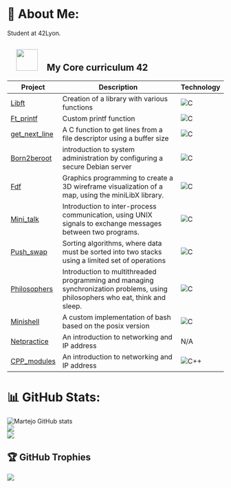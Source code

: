 # 💫 About Me:
Student at 42Lyon.

<h2>&emsp;<img src="https://media4.giphy.com/media/v1.Y2lkPTc5MGI3NjExcXRyODFjNTRrZTc5dGx4c3N6YXRkbmo4OGhmaGx5MTJ0OHVkbzloeCZlcD12MV9pbnRlcm5hbF9naWZfYnlfaWQmY3Q9cw/Rq1qDYKTTp3MWZ9mgI/giphy.gif" width=50px>&emsp;My Core curriculum 42</h2>

  
| Project | Description | Technology |
|--------|-------------|--------------|
| [Libft](https://github.com/Martejo/libft) |Creation of a library with various functions| ![C](https://custom-icon-badges.demolab.com/badge/C-03599C.svg?logo=c-in-hexagon&logoColor=white) |
| [Ft_printf](https://github.com/Martejo/Printf) |Custom printf function| ![C](https://custom-icon-badges.demolab.com/badge/C-03599C.svg?logo=c-in-hexagon&logoColor=white)|
| [get_next_line](https://github.com/Martejo/GNL) |A C function to get lines from a file descriptor using a buffer size|![C](https://custom-icon-badges.demolab.com/badge/C-03599C.svg?logo=c-in-hexagon&logoColor=white)|
| [Born2beroot](https://github.com/Martejo/Born2beroot) |introduction to system administration by configuring a secure Debian server|![C](https://img.shields.io/badge/Debian-D70A53?logo=debian&logoColor=white)|
| [Fdf](https://github.com/Martejo/FDF) |Graphics programming to create a 3D wireframe visualization of a map, using the miniLibX library.|![C](https://custom-icon-badges.demolab.com/badge/C-03599C.svg?logo=c-in-hexagon&logoColor=white)|
| [Mini_talk](https://github.com/Martejo/Mini-talk) |Introduction to inter-process communication, using UNIX signals to exchange messages between two programs.|![C](https://custom-icon-badges.demolab.com/badge/C-03599C.svg?logo=c-in-hexagon&logoColor=white)|
| [Push_swap](https://github.com/Martejo/Pushswap) |Sorting algorithms, where data must be sorted into two stacks using a limited set of operations|![C](https://custom-icon-badges.demolab.com/badge/C-03599C.svg?logo=c-in-hexagon&logoColor=white)|
| [Philosophers](https://github.com/Martejo/philo) |Introduction to multithreaded programming and managing synchronization problems, using philosophers who eat, think and sleep.|![C](https://custom-icon-badges.demolab.com/badge/C-03599C.svg?logo=c-in-hexagon&logoColor=white)|
| [Minishell](https://github.com/Martejo/miniShell) |A custom implementation of bash based on the posix version|![C](https://custom-icon-badges.demolab.com/badge/C-03599C.svg?logo=c-in-hexagon&logoColor=white)|
| [Netpractice](https://github.com/Martejo/NetPractice) |An introduction to networking and IP address| N/A|
| [CPP_modules](https://github.com/Martejo/CPP) |An introduction to networking and IP address| ![C++](https://custom-icon-badges.demolab.com/badge/C++-9C033A.svg?logo=cpp2&logoColor=white)|







# 📊 GitHub Stats:
![Martejo GitHub stats](https://github-readme-stats.vercel.app/api?username=Martejo&show_icons=true&theme=onedark) <br>
![](https://github-readme-streak-stats.herokuapp.com/?user=Martejo&theme=onedark&hide_border=false) <br>
![](https://github-readme-stats.vercel.app/api/top-langs/?username=Martejo&theme=onedark&hide_border=false&include_all_commits=false&count_private=false&layout=compact)

## 🏆 GitHub Trophies
![](https://github-profile-trophy.vercel.app/?username=Martejo&theme=onedark)





